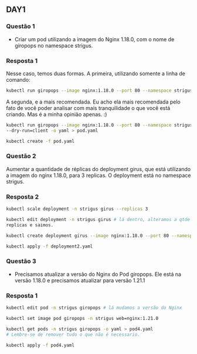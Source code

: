 


## DAY1

### Questão 1

- Criar um pod utilizando a imagem do Nginx 1.18.0, com o nome de giropops no namespace strigus.


### Resposta 1
Nesse caso, temos duas formas.
A primeira, utilizando somente a linha de comando:

```bash
kubectl run giropops --image nginx:1.18.0 --port 80 --namespace strigus
```

A segunda, e a mais recomendada. Eu acho ela mais recomendada pelo fato de você
poder analisar com mais tranquilidade o que você está criando. Mas é a minha
opinião apenas. :)

```bash
kubectl run giropops --image nginx:1.18.0 --port 80 --namespace strigus
--dry-run=client -o yaml > pod.yaml

kubectl create -f pod.yaml
```

### Questão 2

Aumentar a quantidade de réplicas do deployment girus, que está utilizando a
imagem do nginx 1.18.0, para 3 replicas. O deployment está no namespace strigus.


### Resposta 2

```bash
kubectl scale deployment -n strigus girus --replicas 3
```

```bash
kubectl edit deployment -n strigus girus # lá dentro, alteramos a qtde de
replicas e saimos.
```

```bash
kubectl create deployment girus --image nginx:1.18.0 --port 80 --namespace strigus --replicas 3  --dry-run=client -o yaml > deployment2.yaml

kubectl apply -f deployment2.yaml
```


### Questão 3

- Precisamos atualizar a versão do Nginx do Pod giropops. Ele está na versão
  1.18.0 e precisamos atualizar para versão 1.21.1 


### Resposta 1

```bash
kubectl edit pod -n strigus giropops # lá mudamos a versão do Nginx
```

```bash
kubectl set image pod giropops -n strigus web=nginx:1.21.0
```

```bash
kubectl get pods -n strigus giropops -o yaml > pod4.yaml
# Lembre-se de remover tudo o que não é necessario.

kubectl apply -f pod4.yaml
```
